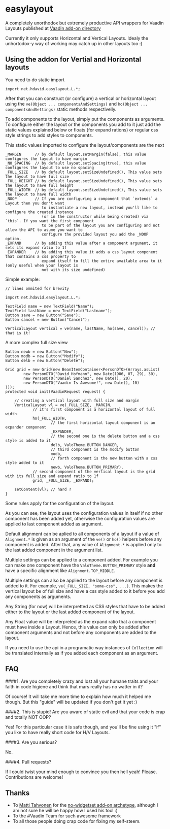 # easylayout 

A completely unorthodox but extremely productive API wrappers for Vaadin Layouts published at [Vaadin add-on directory](https://vaadin.com/directory#!addon/easylayout)

Currently it only supports Horizontal and Vertical Layouts. Idealy the unhortodox-y way of working may catch up in other layouts too :)

## Using the addon for Vertial and Horizontal layouts

You need to do static import

```
import net.hdavid.easylayout.L.*;
```

After that you can construct (or configure) a vertical or horizontal layout using the `ve(Object ... componentsAndSettings)` and `ho(Object ... componentsAndSettings)` static methods respectivelly. 

To add components to the layout, simply put the components as arguments. To configure either the layout or the components you add to it just add the static values explained below or floats (for expand rations) or regular css style strings to add styles to components.

This static values imported to configure the layout/components are the next

```
_MARGIN      // by default layout.setMargin(false), this value configures the layout to have margin
_NO_SPACING  // by default layout.setSpacing(true), this value configures the layout to use no spacing
_FULL_SIZE   // by default layout.setSizeUndefined(), This value sets the layout to have full size
_FULL_HEIGHT // by default layout.setSizeUndefined(), This value sets the layout to have full height
_FULL_WIDTH  // by default layout.setSizeUndefined(), This value sets the layout to have full width
_NOOP        // If you are configuring a component that `extends` a Layout then you don't want 
                to instantiate a new layout, instead you'll like to configure the created instance 
                (or in the constructor while being created) via `this`. If you want the first component
                to be part of the layout you are configuring and not allow the API to asume you want to
                configure the provided layout you add the _NOOP option. 
_EXPAND      // by adding this value after a component argument, it sets its expand ratio to 1f
_EXPANDER    // by adding this value it adds a css layout component that contains a css property to
                expand itself to fill the entire available area to it (only useful when your layout is
                not with its size undefined)
```

Simple example:

```
// lines ommited for brevity

import net.hdavid.easylayout.L.*;

TextField name = new TextField("Name");
TextField lastName = new TextField("Lastname");
Button save = new Button("Save");
Button cancel = new Button("Cancel");

VerticalLayout vertical = ve(name, lastName, ho(save, cancel)); // that is it!
```

A more complex full size view
```
Button newb = new Button("New");
Button modb = new Button("Modify");
Button delb = new Button("Delete");

Grid grid = new Grid(new BeanItemContainer<PersonDTO>(Arrays.asList(
        new PersonDTO("David Hofmann", new Date(1986, 07, 29), 30),
        new PersonDTO("Daniel Sanchez", new Date(), 20),
        new PersonDTO("Vaadin Is Awesome!", new Date(), 10)
)));
protected void init(VaadinRequest request) {

	// creating a vertical layout with full size and margin
    VerticalLayout vl = ve(_FULL_SIZE, _MARGIN,
    		// it's first component is a horizontal layout of full width
            ho(_FULL_WIDTH, 
            	    // the first horizontal layout component is an expander component
            	    _EXPANDER, 
            	    // the second one is the delete button and a css style is added to it
                    delb, ValoTheme.BUTTON_DANGER,
                    // third component is the modify button
                    modb,
                    // forth component is the new button with a css style added to it
                    newb, ValoTheme.BUTTON_PRIMARY),
            // second component of the vertical layout is the grid with its full size and expand ratio to 1f
            grid, _FULL_SIZE, _EXPAND);
    
    setContent(vl); // hard ?
}
```

Some rules apply for the configuration of the layout.

As you can see, the layout uses the configuration values in itself if no other component has been added yet, otherwise the configuration values are applied to last component added as argument.

Default alignment can be aplied to all components of a layout if a value of `Alignment.*` is given as an argument of the `ve()` or `ho()` helpers before any component is added. After that, any value of `Alignment.*` is applied only to the last added component in the argument list.

Multiple settings can be applied to a component added. For example you can make one component have the `ValoTheme.BUTTON_PRIMARY` style **and** have a specific alignment like `Alignment.TOP_MIDDLE`.

Multiple settings can also be applied to the layout before any component is added to it. For example, `ve(_FULL_SIZE, "some-css", ...)`. This makes the vertical layout be of full size and have a css style added to it before you add any components as arguments.

Any String (for now) will be interpretted as CSS styles that have to be added either to the layout or the last added component of the layout.

Any Float value will be interpreted as the expand ratio that a component must have inside a Layout. Hence, this value can only be added after component arguments and not before any components are added to the layout.

If you need to use the api in a programatic way instances of `Collection` will be translated internally as if you added each component as an argument.


## FAQ

####1. Are you completely crazy and lost all your humane traits and your faith in code higiene and think that mars really has no watter in it?

Of course! It will take me more time to explain how much it helped me though. But this "guide" will be updated if you don't get it yet :)

####2. This is stupid! Are you aware of static evil and that your code is crap and totally NOT OOP?

Yes! For this particular case it is safe though, and you'll be fine using it "if" you like to have really short code for H/V Layouts.

####3. Are you serious?

No. 

####4. Pull requests?

If I could twist your mind enough to convince you then hell yeah! Please. Contributions are welcome!

## Thanks

- To [Matti Tahvonen](https://github.com/mstahv) for the [no-widgetset add-on archetype](https://github.com/viritin/archetype-vaadin-addon), although I am not sure he will be happy how I used his tool :)
- To the #Vaadin Team for such awesome framework
- To all those people doing crap code for fixing my self-steem.



